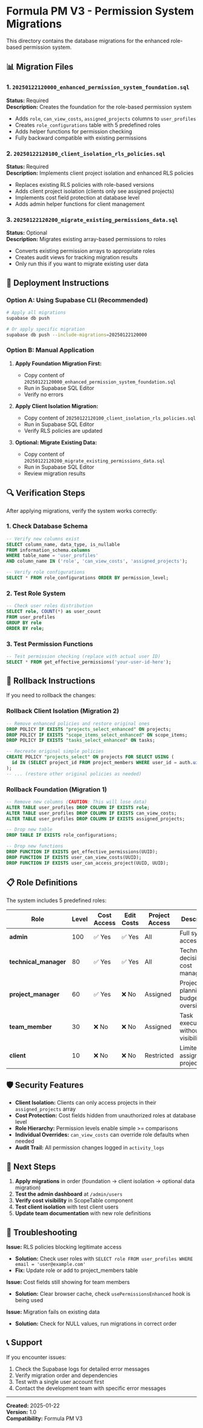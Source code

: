 # Formula PM V3 - Permission System Migrations

This directory contains the database migrations for the enhanced role-based permission system.

## 📊 Migration Files

### 1. `20250122120000_enhanced_permission_system_foundation.sql`
**Status:** Required  
**Description:** Creates the foundation for the role-based permission system
- Adds `role`, `can_view_costs`, `assigned_projects` columns to `user_profiles`
- Creates `role_configurations` table with 5 predefined roles
- Adds helper functions for permission checking
- Fully backward compatible with existing permissions

### 2. `20250122120100_client_isolation_rls_policies.sql`
**Status:** Required  
**Description:** Implements client project isolation and enhanced RLS policies
- Replaces existing RLS policies with role-based versions
- Adds client project isolation (clients only see assigned projects)
- Implements cost field protection at database level
- Adds admin helper functions for client management

### 3. `20250122120200_migrate_existing_permissions_data.sql`
**Status:** Optional  
**Description:** Migrates existing array-based permissions to roles
- Converts existing permission arrays to appropriate roles
- Creates audit views for tracking migration results
- Only run this if you want to migrate existing user data

## 🚀 Deployment Instructions

### Option A: Using Supabase CLI (Recommended)

```bash
# Apply all migrations
supabase db push

# Or apply specific migration
supabase db push --include-migrations=20250122120000
```

### Option B: Manual Application

1. **Apply Foundation Migration First:**
   - Copy content of `20250122120000_enhanced_permission_system_foundation.sql`
   - Run in Supabase SQL Editor
   - Verify no errors

2. **Apply Client Isolation Migration:**
   - Copy content of `20250122120100_client_isolation_rls_policies.sql`
   - Run in Supabase SQL Editor
   - Verify RLS policies are updated

3. **Optional: Migrate Existing Data:**
   - Copy content of `20250122120200_migrate_existing_permissions_data.sql`
   - Run in Supabase SQL Editor
   - Review migration results

## 🔍 Verification Steps

After applying migrations, verify the system works correctly:

### 1. Check Database Schema
```sql
-- Verify new columns exist
SELECT column_name, data_type, is_nullable 
FROM information_schema.columns 
WHERE table_name = 'user_profiles' 
AND column_name IN ('role', 'can_view_costs', 'assigned_projects');

-- Verify role configurations
SELECT * FROM role_configurations ORDER BY permission_level;
```

### 2. Test Role System
```sql
-- Check user roles distribution
SELECT role, COUNT(*) as user_count 
FROM user_profiles 
GROUP BY role 
ORDER BY role;
```

### 3. Test Permission Functions
```sql
-- Test permission checking (replace with actual user ID)
SELECT * FROM get_effective_permissions('your-user-id-here');
```

## 🔄 Rollback Instructions

If you need to rollback the changes:

### Rollback Client Isolation (Migration 2)
```sql
-- Remove enhanced policies and restore original ones
DROP POLICY IF EXISTS "projects_select_enhanced" ON projects;
DROP POLICY IF EXISTS "scope_items_select_enhanced" ON scope_items;
DROP POLICY IF EXISTS "tasks_select_enhanced" ON tasks;

-- Recreate original simple policies
CREATE POLICY "projects_select" ON projects FOR SELECT USING (
  id IN (SELECT project_id FROM project_members WHERE user_id = auth.uid())
);
-- ... (restore other original policies as needed)
```

### Rollback Foundation (Migration 1)
```sql
-- Remove new columns (CAUTION: This will lose data)
ALTER TABLE user_profiles DROP COLUMN IF EXISTS role;
ALTER TABLE user_profiles DROP COLUMN IF EXISTS can_view_costs;
ALTER TABLE user_profiles DROP COLUMN IF EXISTS assigned_projects;

-- Drop new table
DROP TABLE IF EXISTS role_configurations;

-- Drop new functions
DROP FUNCTION IF EXISTS get_effective_permissions(UUID);
DROP FUNCTION IF EXISTS user_can_view_costs(UUID);
DROP FUNCTION IF EXISTS user_can_access_project(UUID, UUID);
```

## 📋 Role Definitions

The system includes 5 predefined roles:

| Role | Level | Cost Access | Edit Costs | Project Access | Description |
|------|-------|-------------|------------|----------------|-------------|
| **admin** | 100 | ✅ Yes | ✅ Yes | All | Full system access |
| **technical_manager** | 80 | ✅ Yes | ✅ Yes | All | Technical decisions & cost management |
| **project_manager** | 60 | ✅ Yes | ❌ No | Assigned | Project planning & budget oversight |
| **team_member** | 30 | ❌ No | ❌ No | Assigned | Task execution without cost visibility |
| **client** | 10 | ❌ No | ❌ No | Restricted | Limited to assigned projects only |

## 🛡️ Security Features

- **Client Isolation:** Clients can only access projects in their `assigned_projects` array
- **Cost Protection:** Cost fields hidden from unauthorized roles at database level
- **Role Hierarchy:** Permission levels enable simple >= comparisons
- **Individual Overrides:** `can_view_costs` can override role defaults when needed
- **Audit Trail:** All permission changes logged in `activity_logs`

## 🎯 Next Steps

1. **Apply migrations** in order (foundation → client isolation → optional data migration)
2. **Test the admin dashboard** at `/admin/users`
3. **Verify cost visibility** in ScopeTable component
4. **Test client isolation** with test client users
5. **Update team documentation** with new role definitions

## 🐛 Troubleshooting

**Issue:** RLS policies blocking legitimate access
- **Solution:** Check user roles with `SELECT role FROM user_profiles WHERE email = 'user@example.com'`
- **Fix:** Update role or add to project_members table

**Issue:** Cost fields still showing for team members
- **Solution:** Clear browser cache, check `usePermissionsEnhanced` hook is being used

**Issue:** Migration fails on existing data
- **Solution:** Check for NULL values, run migrations in correct order

## 📞 Support

If you encounter issues:
1. Check the Supabase logs for detailed error messages
2. Verify migration order and dependencies
3. Test with a single user account first
4. Contact the development team with specific error messages

---
**Created:** 2025-01-22  
**Version:** 1.0  
**Compatibility:** Formula PM V3